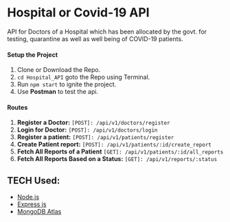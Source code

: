 # Hospital or Covid-19 API

API for Doctors of a Hospital which has been allocated by the govt. for testing, quarantine as well as well being of COVID-19 patients.

#### Setup the Project

1. Clone or Download the Repo.
2. `cd Hospital_API` goto the Repo using Terminal.
3. Run `npm start` to ignite the project.
4. Use **Postman** to test the api.

#### Routes

1. **Register a Doctor:** `[POST]: /api/v1/doctors/register`
2. **Login for Doctor:** `[POST]: /api/v1/doctors/login`
3. **Register a patient:** `[POST]: /api/v1/patients/register`
4. **Create Patient report:** `[POST]: /api/v1/patients/:id/create_report`
5. **Fetch All Reports of a Patient** `[GET]: /api/v1/patients/:id/all_reports`
6. **Fetch All Reports Based on a Status:** `[GET]: /api/v1/reports/:status`

## TECH Used:

- [Node.js](https://nodejs.org/en)
- [Express js](https://expressjs.com/)
- [MongoDB Atlas](https://mongodb.com)


